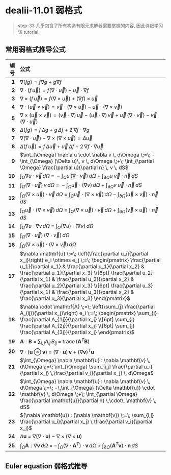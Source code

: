 # dealii-11.01 弱格式

> step-33 几乎包含了所有构造有限元求解器需要掌握的内容, 因此详细学习该 tutorial.

## 常用弱格式推导公式

| 编号 | 公式 |
|-----:|:-----|
| **1** | $\nabla (fg) = f \nabla g + g \nabla f$ |
| **2** | $\nabla \cdot (f \,\vec{u}) = f (\nabla \cdot \vec{u}) + \vec{u} \cdot \nabla f$ |
| **3** | $\nabla \times (f \,\vec{u}) = f (\nabla \times \vec{u}) + (\nabla f) \times \vec{u}$ |
| **4** | $\nabla \cdot (\vec{u} \times \vec{v}) = \vec{v}\cdot (\nabla \times \vec{u}) - \vec{u} \cdot (\nabla \times \vec{v})$ |
| **5** | $\nabla \times (\vec{u} \times \vec{v}) = (\vec{v}\cdot \nabla)\,\vec{u} - (\vec{u}\cdot \nabla)\,\vec{v} + \vec{u}\,(\nabla \cdot \vec{v}) - \vec{v}\,(\nabla \cdot \vec{u})$ |
| **6** | $\Delta (fg) = f \,\Delta g + g \,\Delta f + 2\,\nabla f \cdot \nabla g$ |
| **7** | $\nabla (\nabla \cdot \vec{u}) - \nabla \times (\nabla \times \vec{u}) = \Delta \vec{u}$ |
| **8** | $\Delta (f \,\vec{u}) = f \,\Delta \vec{u} + \vec{u} \,\Delta f + 2 \,\nabla f \cdot \nabla \vec{u}$ |
| **9** | $\int_{\Omega} \nabla u \cdot \nabla v \, d\Omega \;=\; -\int_{\Omega} (\Delta u)\, v \, d\Omega \;+\; \int_{\partial \Omega} \frac{\partial u}{\partial n} \, v \, dS$ |
| **10** | $\int_{\Omega} \nabla u \cdot \vec{v}\, d\Omega \;=\; - \int_{\Omega} u\,(\nabla \cdot \vec{v}) \, d\Omega \;+\; \int_{\partial \Omega} u \;\vec{v}\cdot \vec{n} \, dS$ |
| **11** | $\int_{\Omega} (\nabla \cdot \vec{u}) \, v \, d\Omega \;=\; -\int_{\Omega} \vec{u}\cdot (\nabla v) \, d\Omega \;+\; \int_{\partial \Omega} v \;\vec{u}\cdot \vec{n} \, dS$ |
| **12** | $\int_{\Omega} (\nabla \times \vec{u}) \cdot \vec{v}\, d\Omega \;=\; \int_{\Omega} \vec{u}\cdot (\nabla \times \vec{v}) \, d\Omega \;-\; \int_{\partial \Omega} (\vec{u}\times \vec{v}) \cdot \vec{n} \, dS$ |
| **13** | $\int_{\Omega} \vec{u}\cdot (\nabla \times \vec{v}) \, d\Omega \;=\; \int_{\Omega} (\nabla \times \vec{u}) \cdot \vec{v}\, d\Omega \;+\; \int_{\partial \Omega} (\vec{v}\times \vec{u}) \cdot \vec{n} \, dS$ |
| **14** | $\int_{\Omega} \nabla u \cdot \nabla v \, d\Omega \;=\; \int_{\Omega} (\nabla u) \cdot (\nabla v) \, d\Omega$ |
| **15** | $\int_{\Omega} (\nabla \cdot \vec{u}) \, (\nabla \cdot \vec{v}) \, d\Omega$ |
| **16** | $\int_{\Omega} (\nabla \times \vec{u}) \cdot (\nabla \times \vec{v}) \, d\Omega$ |
| **17** | $\nabla \mathbf{u} \;=\; \left(\frac{\partial u_i}{\partial x_j}\right) e_i \otimes e_j \;=\; \begin{pmatrix} \frac{\partial u_1}{\partial x_1} & \frac{\partial u_1}{\partial x_2} & \frac{\partial u_1}{\partial x_3} \\[6pt] \frac{\partial u_2}{\partial x_1} & \frac{\partial u_2}{\partial x_2} & \frac{\partial u_2}{\partial x_3} \\[6pt] \frac{\partial u_3}{\partial x_1} & \frac{\partial u_3}{\partial x_2} & \frac{\partial u_3}{\partial x_3} \end{pmatrix}$ |
| **18** | $\nabla \cdot \mathbf{A} \;=\; \left(\sum_{j} \frac{\partial A_{ij}}{\partial x_j}\right) e_i \;=\; \begin{pmatrix} \sum_{j} \frac{\partial A_{1j}}{\partial x_j} \\[6pt] \sum_{j} \frac{\partial A_{2j}}{\partial x_j} \\[6pt] \sum_{j} \frac{\partial A_{3j}}{\partial x_j} \end{pmatrix}$ |
| **19** | $\mathbf{A} : \mathbf{B} \;=\; \sum_{i,j} A_{ij} \, B_{ij} \;=\; \mathrm{trace}\,(\mathbf{A}^T \mathbf{B})$ |
| **20** | $\nabla \cdot (\mathbf{u} \otimes \mathbf{v}) \;=\; (\nabla \cdot \mathbf{u}) \,\mathbf{v} \;+\; (\nabla \mathbf{v})^T \mathbf{u}$ |
| **21** | $\int_{\Omega} \nabla \mathbf{u} : \nabla \mathbf{v} \, d\Omega \;=\; \int_{\Omega} \sum_{i,j} \frac{\partial u_i}{\partial x_j} \,\frac{\partial v_i}{\partial x_j} \, d\Omega$ |
| **22** | $\int_{\Omega} \nabla \mathbf{u} : \nabla \mathbf{v} \, d\Omega \;=\; -\,\int_{\Omega} (\Delta \mathbf{u}) \cdot \mathbf{v} \, d\Omega \;+\; \int_{\partial \Omega} \frac{\partial \mathbf{u}}{\partial n} \,\cdot\, \mathbf{v} \, dS$ |
| **23** | $(\nabla \mathbf{u}) : (\nabla \mathbf{v}) \;=\; \sum_{i,j} \frac{\partial u_i}{\partial x_j} \,\frac{\partial v_i}{\partial x_j}$ |
| **24** | $\Delta \mathbf{u} \;=\; \nabla \bigl(\nabla \cdot \mathbf{u}\bigr) \;-\; \nabla \times \bigl(\nabla \times \mathbf{u}\bigr)$ |
| **25** | $\int_{\Omega} \mathbf{A} : \nabla \mathbf{v} \, d\Omega \;=\; -\,\int_{\Omega} \bigl(\nabla \cdot \mathbf{A}^T\bigr) \cdot \mathbf{v} \, d\Omega \;+\; \int_{\partial \Omega} (\mathbf{A}^T \mathbf{v}) \cdot \mathbf{n} \, dS$ |


## Euler equation 弱格式推导




<!--stackedit_data:
eyJoaXN0b3J5IjpbLTE5NjgzNTg0NzksMzkwNTM3NjgyLDE3MT
U2NTY3MjgsLTY2OTc0NzA0NywtMTczODk2NTk3OF19
-->